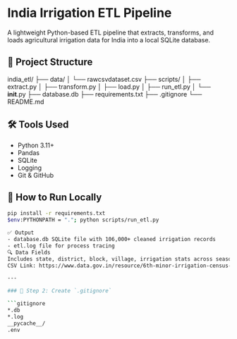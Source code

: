 # India Irrigation ETL Pipeline

A lightweight Python-based ETL pipeline that extracts, transforms, and loads agricultural irrigation data for India into a local SQLite database.

## 📂 Project Structure

india_etl/
├── data/
│   └── rawcsvdataset.csv
├── scripts/
│   ├── extract.py
│   ├── transform.py
│   ├── load.py
│   ├── run_etl.py
│   └── __init__.py
├── database.db
├── requirements.txt
├── .gitignore
└── README.md

## 🛠️ Tools Used

- Python 3.11+
- Pandas
- SQLite
- Logging
- Git & GitHub

## 🚀 How to Run Locally

```bash
pip install -r requirements.txt
$env:PYTHONPATH = "."; python scripts/run_etl.py

✅ Output
- database.db SQLite file with 106,000+ cleaned irrigation records
- etl.log file for process tracing
🔍 Data Fields
Includes state, district, block, village, irrigation stats across seasons, groundwater levels, and scheme types.
CSV Link: https://www.data.gov.in/resource/6th-minor-irrigation-census-village-schedule-uttar-pradesh

---

### 🔧 Step 2: Create `.gitignore`

```gitignore
*.db
*.log
__pycache__/
.env
